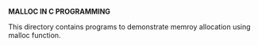 **MALLOC IN C PROGRAMMING**

This directory contains programs to demonstrate memroy allocation using malloc function.